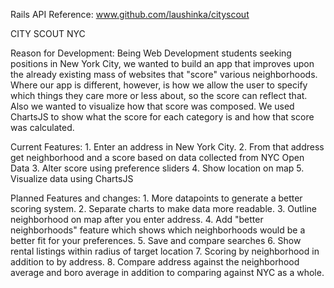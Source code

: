 Rails API Reference: www.github.com/laushinka/cityscout

CITY SCOUT NYC

Reason for Development:
    Being Web Development students seeking positions in New York City, we wanted to build an app that improves upon the already          existing mass of websites that "score" various neighborhoods. Where our app is different, however, is how we allow the user to        specify which things they care more or less about, so the score can reflect that. Also we wanted to visualize how that score was      composed. We used ChartsJS to show what the score for each category is and how that score was calculated. 

Current Features:
    1. Enter an address in New York City.
    2. From that address get neighborhood and a score based on data collected from NYC Open Data
    3. Alter score using preference sliders
    4. Show location on map
    5. Visualize data using ChartsJS
    
    
Planned Features and changes:
    1. More datapoints to generate a better scoring system.
    2. Separate charts to make data more readable.
    3. Outline neighborhood on map after you enter address.
    4. Add "better neighborhoods" feature which shows which neighborhoods would be a better fit for your preferences. 
    5. Save and compare searches
    6. Show rental listings within radius of target location
    7. Scoring by neighborhood in addition to by address.
    8. Compare address against the neighborhood average and boro average in addition to comparing against NYC as a whole.